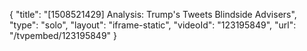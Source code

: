 {
    "title": "[1508521429] Analysis: Trump's Tweets Blindside Advisers",
    "type": "solo",
    "layout": "iframe-static",
    "videoId": "123195849",
    "url": "\/tvpembed\/123195849"
}
